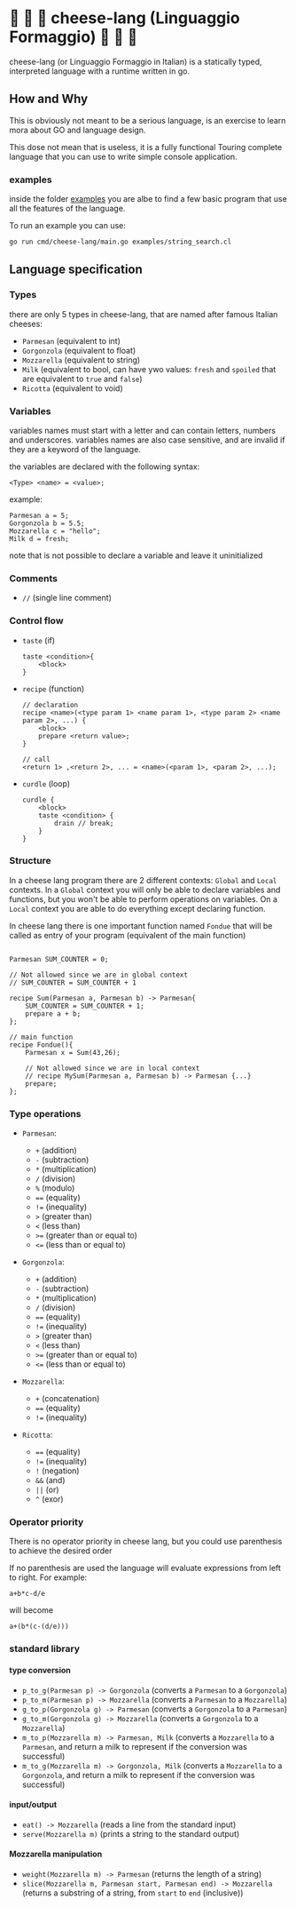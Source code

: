 # &#129472; &#129472; &#129472; cheese-lang (Linguaggio Formaggio) &#129472; &#129472; &#129472; 

cheese-lang (or Linguaggio Formaggio in Italian) is a statically typed, interpreted language with a runtime
written in go.

## How and Why

This is obviously not meant to be a serious language, is an exercise to learn mora about GO and language design.

This dose not mean that is useless, it is a fully functional Touring complete language that you can use to write simple console application.

### examples
inside the folder [examples](./examples) you are albe to find a few basic program that use all the features of the language.

To run an example you can use:
```bash
go run cmd/cheese-lang/main.go examples/string_search.cl
```

## Language specification

### Types

there are only 5 types in cheese-lang, that are named after
famous Italian cheeses:

- `Parmesan` (equivalent to int)
- `Gorgonzola` (equivalent to float)
- `Mozzarella` (equivalent to string)
- `Milk` (equivalent to bool, can have ywo values: `fresh` and `spoiled` that are equivalent to `true` and `false`)
- `Ricotta` (equivalent to void)

### Variables
variables names must start with a letter and can contain letters, numbers and underscores.
variables names are also case sensitive, and are invalid if they are a keyword of the language.

the variables are declared with the following syntax:
```
<Type> <name> = <value>;
```

example:
```
Parmesan a = 5;
Gorgonzola b = 5.5;
Mozzarella c = "hello";
Milk d = fresh;
```

note that is not possible to declare a variable and leave it uninitialized

### Comments
 - `//` (single line comment)

### Control flow

 - `taste` (if)
    ```
    taste <condition>{
        <block>
    }
    ```
 - `recipe` (function)
    ```
    // declaration
    recipe <name>(<type param 1> <name param 1>, <type param 2> <name param 2>, ...) {
        <block>
        prepare <return value>;
    }
    
    // call
    <return 1> ,<return 2>, ... = <name>(<param 1>, <param 2>, ...);
    ``` 
 - `curdle` (loop)
    ```
    curdle {
        <block>
        taste <condition> {
            drain // break;
        }
    }
    ```
### Structure

In a cheese lang program there are 2 different contexts: `Global` and `Local` contexts.
In a `Global` context you will only be able to declare variables and functions, but you won't be able
to perform operations on variables.
On a `Local` context you are able to do everything except declaring function.

In cheese lang there is one important function named `Fondue` that will be called as entry of your program (equivalent of the main function)


```

Parmesan SUM_COUNTER = 0;

// Not allowed since we are in global context
// SUM_COUNTER = SUM_COUNTER + 1 

recipe Sum(Parmesan a, Parmesan b) -> Parmesan{
    SUM_COUNTER = SUM_COUNTER + 1;
    prepare a + b;
};

// main function
recipe Fondue(){
    Parmesan x = Sum(43,26);

    // Not allowed since we are in local context
    // recipe MySum(Parmesan a, Parmesan b) -> Parmesan {...}
    prepare;
};

```
### Type operations

- `Parmesan`:
  - `+` (addition)
  - `-` (subtraction)
  - `*` (multiplication)
  - `/` (division)
  - `%` (modulo)
  - `==` (equality)
  - `!=` (inequality)
  - `>` (greater than)
  - `<` (less than)
  - `>=` (greater than or equal to)
  - `<=` (less than or equal to)

- `Gorgonzola`:
    - `+` (addition)
    - `-` (subtraction)
    - `*` (multiplication)
    - `/` (division)
    - `==` (equality)
    - `!=` (inequality)
    - `>` (greater than)
    - `<` (less than)
    - `>=` (greater than or equal to)
    - `<=` (less than or equal to)

- `Mozzarella`:
    - `+` (concatenation)
    - `==` (equality)
    - `!=` (inequality)

- `Ricotta`:
    - `==` (equality)
    - `!=` (inequality)
    - `!` (negation)
    - `&&` (and)
    - `||` (or)
    - `^` (exor)

### Operator priority

There is no operator priority in cheese lang, but you could use parenthesis to achieve the desired order

If no parenthesis are used the language will evaluate expressions from left to right. For example:
```
a+b*c-d/e
```
will become
```
a+(b*(c-(d/e)))
```
### standard library

#### type conversion
 - `p_to_g(Parmesan p) -> Gorgonzola` (converts a `Parmesan` to a `Gorgonzola`)
 - `p_to_m(Parmesan p) -> Mozzarella` (converts a `Parmesan` to a `Mozzarella`)
 - `g_to_p(Gorgonzola g) -> Parmesan` (converts a `Gorgonzola` to a `Parmesan`)
 - `g_to_m(Gorgonzola g) -> Mozzarella` (converts a `Gorgonzola` to a `Mozzarella`)
 - `m_to_p(Mozzarella m) -> Parmesan, Milk` (converts a `Mozzarella` to a `Parmesan`, and return a milk to represent if the conversion was successful)
 - `m_to_g(Mozzarella m) -> Gorgonzola, Milk` (converts a `Mozzarella` to a `Gorgonzola`, and return a milk to represent if the conversion was successful)

#### input/output
 - `eat() -> Mozzarella` (reads a line from the standard input)
 - `serve(Mozzarella m)` (prints a string to the standard output)

#### Mozzarella manipulation
 - `weight(Mozzarella m) -> Parmesan` (returns the length of a string)
 - `slice(Mozzarella m, Parmesan start, Parmesan end) -> Mozzarella` (returns a substring of a string, from `start` to `end` (inclusive))
